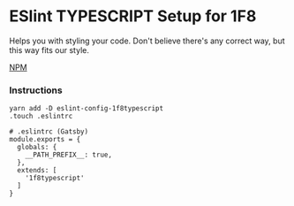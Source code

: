 # ESlint TYPESCRIPT Setup for 1F8

Helps you with styling your code.
Don't believe there's any correct way, but this way fits our style.

[NPM](https://www.npmjs.com/package/eslint-config-1f8typescript)

### Instructions

```
yarn add -D eslint-config-1f8typescript
.touch .eslintrc
```

```
# .eslintrc (Gatsby)
module.exports = {
  globals: {
    __PATH_PREFIX__: true,
  },
  extends: [
    '1f8typescript'
  ]
}
```
